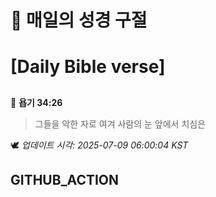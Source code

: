 # 🙏 매일의 성경 구절
# [Daily Bible verse]
##
<!-- START_BIBLE_VERSE -->
📖 **욥기 34:26**
> 그들을 악한 자로 여겨 사람의 눈 앞에서 치심은

🕊️ _업데이트 시각: 2025-07-09 06:00:04 KST_
  <!-- END_BIBLE_VERSE -->
## GITHUB_ACTION
